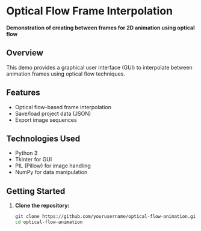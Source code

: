 # Optical Flow Frame Interpolation

**Demonstration of creating between frames for 2D animation using optical flow**

## Overview

This demo provides a graphical user interface (GUI) to interpolate between animation frames using optical flow techniques. 

## Features

- Optical flow-based frame interpolation
- Save/load project data (JSON)
- Export image sequences

## Technologies Used

- Python 3
- Tkinter for GUI
- PIL (Pillow) for image handling
- NumPy for data manipulation

## Getting Started

1. **Clone the repository:**
   ```bash
   git clone https://github.com/yourusername/optical-flow-animation.git
   cd optical-flow-animation
